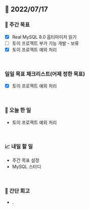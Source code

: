 ## 📅 2022/07/17


### 👏 주간 목표

- [x] Real MySQL 8.0 옵티마이저 읽기
- [ ] 토이 프로젝트 부가 기능 개발 - 보류
- [x] 토이 프로젝트 예외 처리

<br/>

### 일일 목표 체크리스트(어제 정한 목표)

- [x] 토이 프로젝트 예외 처리

<br/>

### 💯 오늘 한 일

- 토이 프로젝트 예외 처리

<br/>

### 📈 내일 할 일

- 주간 목표 설정
- MySQL 스터디

<br/>

### 🤔 간단 회고

- .


